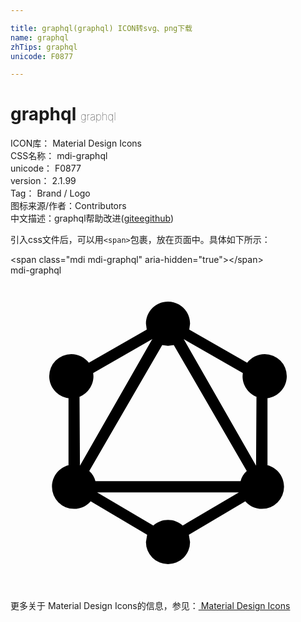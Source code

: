 ```yaml
---

title: graphql(graphql) ICON转svg、png下载
name: graphql
zhTips: graphql
unicode: F0877

---
```


# graphql  <small style="font-size: 60%;font-weight: 100">graphql</small>


<div class="detail-page">
<p>
<span>
ICON库：
<span class="badge-secondary badge">Material Design Icons</span> 
</span>
<br/>
<span>
CSS名称：
<span class="badge-secondary badge">mdi-graphql</span> 
</span>
<br/>
<span>
unicode：
<span class="badge-secondary badge">F0877</span> 
</span>
<br/>
<span>
version：
<span class="badge-secondary badge">2.1.99</span> 
</span>
<br/>
<span>Tag：
<span class="badge-light badge">Brand / Logo</span>
</span>
<br/>
<span>图标来源/作者：<span class="badge-light badge">Contributors</span></span> 
<br/>
<span class="zh-detail">中文描述：<span class="badge-primary badge">graphql</span><span class="help-link"><span>帮助改进</span>(<a href="https://gitee.com/liuwave/icon-helper/edit/master/json/material/graphql.json" target="_blank" rel="noopener noreferrer">gitee</a><a href="https://github.com/liuwave/icon-helper/edit/master/json/material/graphql.json" target="_blank" rel="noopener noreferrer">github</a></span>)</span><br/>
</p>
</div>
<div class="alert alert-dark">
  <i class="mdi mdi-graphql mdi-48px"></i>
  <i class="mdi mdi-graphql mdi-36px"></i>
  <i class="mdi mdi-graphql mdi-24px"></i>
  <i class="mdi mdi-graphql mdi-18px"></i>
</div>
<div>
  <p>引入css文件后，可以用<code>&lt;span&gt;</code>包裹，放在页面中。具体如下所示：    
  </p>
  <div class="alert alert-primary" style="font-size: 14px">
    &lt;span class="mdi mdi-graphql" aria-hidden="true"&gt;&lt;/span&gt;
    <copy-btn content='<span class="mdi mdi-graphql" aria-hidden="true"></span>'></copy-btn>
  </div>
  <div class="alert alert-secondary">
    <i class="mdi mdi-graphql"
    style="font-size: 24px"
    aria-hidden="true"></i> mdi-graphql
    <copy-btn content="mdi-graphql" btn-title="复制图标名称"></copy-btn>
  </div>
</div>
<div id="svg" class="svg-wrap">
<svg xmlns="http://www.w3.org/2000/svg" viewBox="0 0 24 24"><path d="M12,5.37L11.56,5.31L6,14.9C6.24,15.11 6.4,15.38 6.47,15.68H17.53C17.6,15.38 17.76,15.11 18,14.9L12.44,5.31L12,5.37M6.6,16.53L10.88,19.06C11.17,18.79 11.57,18.63 12,18.63C12.43,18.63 12.83,18.79 13.12,19.06L17.4,16.53H6.6M12,22A1.68,1.68 0 0,1 10.32,20.32L10.41,19.76L6.11,17.21C5.8,17.57 5.35,17.79 4.84,17.79A1.68,1.68 0 0,1 3.16,16.11C3.16,15.32 3.69,14.66 4.42,14.47V9.36C3.59,9.25 2.95,8.54 2.95,7.68A1.68,1.68 0 0,1 4.63,6C5.18,6 5.66,6.26 5.97,6.66L10.38,4.13L10.32,3.68C10.32,2.75 11.07,2 12,2C12.93,2 13.68,2.75 13.68,3.68L13.62,4.13L18.03,6.66C18.34,6.26 18.82,6 19.37,6A1.68,1.68 0 0,1 21.05,7.68C21.05,8.54 20.41,9.25 19.58,9.36V14.47C20.31,14.66 20.84,15.32 20.84,16.11A1.68,1.68 0 0,1 19.16,17.79C18.65,17.79 18.2,17.57 17.89,17.21L13.59,19.76L13.68,20.32A1.68,1.68 0 0,1 12,22M10.8,4.86L6.3,7.44L6.32,7.68C6.32,8.39 5.88,9 5.26,9.25L5.29,14.5L10.8,4.86M13.2,4.86L18.71,14.5L18.74,9.25C18.12,9 17.68,8.39 17.68,7.68L17.7,7.44L13.2,4.86Z" /></svg>
</div>
<detail full-name='mdi-graphql'></detail>
    
<div><p>更多关于 Material Design Icons的信息，参见：<a target="_blank" href="https://iconhelper.cn/material.html"> Material Design Icons</a>
</p></div>
